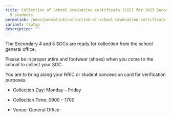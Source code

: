 ```yaml
---
title: Collection of School Graduation Certificate (SGC) for 2023 Secondary 4 &
  5 students
permalink: /news/permalink/collection-of-school-graduation-certificate-sgc-for-2023-4nt-students/
variant: tiptap
description: ""
---
```

<p>The Secondary 4 and 5&nbsp;SGCs&nbsp;are ready for&nbsp;collection from
the school general&nbsp;office.</p>
<p>Please be in proper&nbsp;attire and footwear (shoes) when you come to
the school to collect your&nbsp;SGC.&nbsp;</p>
<p>You are to&nbsp;bring along your NRIC or student concession card for verification
purposes.</p>
<ul data-tight="true" class="tight">
<li>
<p>Collection Day: Monday – Friday</p>
</li>
<li>
<p>Collection Time: 0900 – 1700</p>
</li>
<li>
<p>Venue: General Office</p>
</li>
</ul>
<p></p>